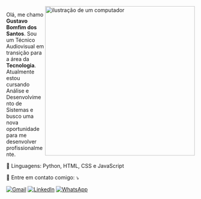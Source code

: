 <img src="https://raw.githubusercontent.com/MicaelliMedeiros/micaellimedeiros/master/image/computer-illustration.png" alt="ilustração de um computador" min-width="400px" max-width="400px" width="400px" align="right">

<p style="text-align: left;"> 
  Olá, me chamo <strong>Gustavo Bomfim dos Santos</strong>. Sou um Técnico Audiovisual em transição para a área da <strong>Tecnologia</strong>. 
  Atualmente estou cursando Análise e Desenvolvimento de Sistemas e busco uma nova oportunidade para me desenvolver profissionalmente.
</p>

<p style="text-align: left;">
  🦄 Linguagens: Python, HTML, CSS e JavaScript 
</p>

<p style="text-align: left;">
  💌 Entre em contato comigo: ⤵️
</p>

<p align="left">
  <a href="mailto:gustavobomfimdossantos@gmail.com">
    <img src="https://img.shields.io/badge/-Gmail-FF0000?style=flat-square&labelColor=FF0000&logo=gmail&logoColor=white&link=LINK-DO-SEU-GMAIL" alt="Gmail"/></a>

  <a href="https://www.linkedin.com/in/gustavo-bomfim-dos-santos-315a7913b/">
    <img src="https://img.shields.io/badge/-Linkedin-0e76a8?style=flat-square&logo=Linkedin&logoColor=white&link=LINK-DO-SEU-LINKEDIN" alt="LinkedIn"/></a>

  <a href="https://wa.me/5511997605202">
    <img src="https://img.shields.io/badge/-WhatsApp-25d366?style=flat-square&labelColor=25d366&logo=whatsapp&logoColor=white&link=API-DO-SEU-WHATSAPP" alt="WhatsApp"/></a>
</p>
